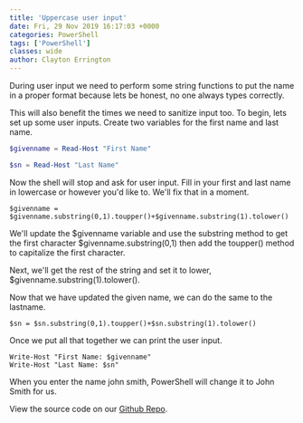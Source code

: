 ```yaml
---
title: 'Uppercase user input'
date: Fri, 29 Nov 2019 16:17:03 +0000
categories: PowerShell
tags: ['PowerShell']
classes: wide
author: Clayton Errington
---
```


During user input we need to perform some string functions to put the name in a proper format because lets be honest, no one always types correctly.

This will also benefit the times we need to sanitize input too. To begin, lets set up some user inputs. Create two variables for the first name and last name.

```powershell
$givenname = Read-Host "First Name" 

$sn = Read-Host "Last Name" 
```

Now the shell will stop and ask for user input. Fill in your first and last name in lowercase or however you'd like to. We'll fix that in a moment.

```
$givenname = $givenname.substring(0,1).toupper()+$givenname.substring(1).tolower() 
```

We'll update the $givenname variable and use the substring method to get the first character $givenname.substring(0,1) then add the toupper() method to capitalize the first character.

Next, we'll get the rest of the string and set it to lower, $givenname.substring(1).tolower().

Now that we have updated the given name, we can do the same to the lastname.

```
$sn = $sn.substring(0,1).toupper()+$sn.substring(1).tolower()
```

Once we put all that together we can print the user input.

```
Write-Host "First Name: $givenname"
Write-Host "Last Name: $sn"
```

When you enter the name john smith, PowerShell will change it to John Smith for us.

View the source code on our [Github Repo](https://github.com/Useful-Scripting-Network/PowerShell/blob/master/Uppercase.ps1).